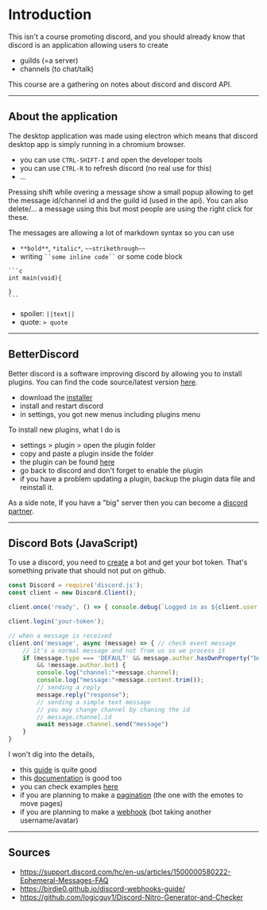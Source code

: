 # Introduction

This isn't a course promoting discord,
and you should already know that discord
is an application allowing users to create

* guilds (=a server)
* channels (to chat/talk)

This course are a gathering on notes about
discord and discord API.

<hr class="sr">

## About the application

The desktop application was made using electron
which means that discord desktop app is simply
running in a chromium browser.

* you can use ``CTRL-SHIFT-I`` and open the developer tools
* you can use ``CTRL-R`` to refresh discord (no real use for this)
* ...

Pressing shift while overing a message show a small
popup allowing to get the message id/channel id
and the guild id (used in the api). You can also
delete/... a message using this but most people
are using the right click for these.

The messages are allowing a lot of markdown syntax
so you can use

* ``**bold**``, ``*italic*``, ``~~strikethrough~~``
* writing <code>\`\`some inline code\`\`</code> or some code block

<pre class="language-ld">
<code class="language-ld"
>```c
int main(void){

}
```</code>
</pre>

* spoiler: ``||text||``
* quote: ```> quote```

<hr class="sl">

## BetterDiscord

Better discord is a software improving discord by allowing
you to install plugins. You can find
the code source/latest version [here](https://github.com/BetterDiscord/BetterDiscord/releases).

* download the [installer](https://github.com/BetterDiscord/Installer/releases/tag/v1.0.0-hotfix)
* install and restart discord
* in settings, you got new menus including plugins menu

To install new plugins, what I do is

* settings > plugin > open the plugin folder
* copy and paste a plugin inside the folder
* the plugin can be found [here](https://betterdiscord.app/plugins)
* go back to discord and don't forget to enable the plugin
* if you have a problem updating a plugin, backup
  the plugin data file and reinstall it.

As a side note, If you have a "big" server then you can
become a [discord partner](https://discord.com/partners).

<hr class="sr">

## Discord Bots (JavaScript)

To use a discord, you need to [create](https://discord.com/developers/applications/me) a
bot and get your bot token. That's something private
that should not put on github.

```js
const Discord = require('discord.js');
const client = new Discord.Client();

client.once('ready', () => { console.debug(`Logged in as ${client.user.tag}!`) });

client.login('your-token');

// when a message is received
client.on('message', async (message) => { // check event message
    // it's a normal message and not from us so we process it
    if (message.type === 'DEFAULT' && message.author.hasOwnProperty("bot")
        && !message.author.bot) {
        console.log("channel:"+message.channel);
        console.log("message:"+message.content.trim());
        // sending a reply
        message.reply("response");
        // sending a simple text message
        // you may change channel by chaning the id
        // message.channel.id
        await message.channel.send("message")
    }
}
```

I won't dig into the details,

* this [guide](https://discordjs.guide/#before-you-begin) is quite good
* this [documentation](https://discord.js.org/#/docs/main/stable/general/welcome) is good too
* you can check examples [here](https://discord.js.org/#/docs/main/stable/examples/ping)
* if you are planning to make a [pagination](https://github.com/gazmull/discord-paginationembed#readme)
  (the one with the emotes to move pages)
* if you are planning to make a [webhook](webhook.md)
  (bot taking another username/avatar)

<hr class="sl">

## Sources

* <https://support.discord.com/hc/en-us/articles/1500000580222-Ephemeral-Messages-FAQ>
* <https://birdie0.github.io/discord-webhooks-guide/>
* <https://github.com/logicguy1/Discord-Nitro-Generator-and-Checker>